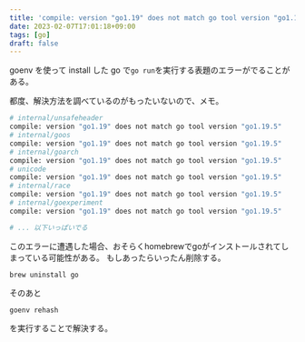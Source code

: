 ```yaml
---
title: 'compile: version "go1.19" does not match go tool version "go1.19.5" エラーの解決方法'
date: 2023-02-07T17:01:18+09:00
tags: [go]
draft: false
---
```


goenv を使って install した go で`go run`を実行する表題のエラーがでることがある。

都度、解決方法を調べているのがもったいないので、メモ。

```sh
# internal/unsafeheader
compile: version "go1.19" does not match go tool version "go1.19.5"
# internal/goos
compile: version "go1.19" does not match go tool version "go1.19.5"
# internal/goarch
compile: version "go1.19" does not match go tool version "go1.19.5"
# unicode
compile: version "go1.19" does not match go tool version "go1.19.5"
# internal/race
compile: version "go1.19" does not match go tool version "go1.19.5"
# internal/goexperiment
compile: version "go1.19" does not match go tool version "go1.19.5"

# ... 以下いっぱいでる
```

このエラーに遭遇した場合、おそらくhomebrewでgoがインストールされてしまっている可能性がある。
もしあったらいったん削除する。

```
brew uninstall go
```

そのあと
```
goenv rehash
```
を実行することで解決する。
